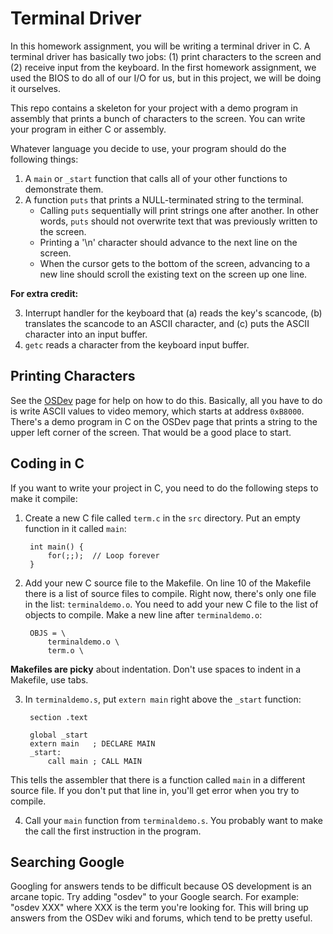 # Terminal Driver

In this homework assignment, you will be writing a terminal driver in C. A terminal driver has basically two jobs: (1) print characters to the screen and (2) receive input from the keyboard. In the first homework assignment, we used the BIOS to do all of our I/O for us, but in this project, we will be doing it ourselves.

This repo contains a skeleton for your project with a demo program in assembly that prints a bunch of characters to the screen. You can write your program in either C or assembly.

Whatever language you decide to use, your program should do the following things:

1. A `main` or `_start` function that calls all of your other functions to demonstrate them.
2. A function `puts` that prints a NULL-terminated string to the terminal.
    * Calling `puts` sequentially will print strings one after another. In other words, `puts` should not overwrite text that was previously written to the screen.
    * Printing a '\n' character should advance to the next line on the screen.
    * When the cursor gets to the bottom of the screen, advancing to a new line should scroll the existing text on the screen up one line.

**For extra credit:**

3. Interrupt handler for the keyboard that (a) reads the key's scancode, (b) translates the scancode to an ASCII character, and (c) puts the ASCII character into an input buffer.
4. `getc` reads a character from the keyboard input buffer.

## Printing Characters

See the [OSDev](https://wiki.osdev.org/Printing_To_Screen) page for help on how to do this. Basically, all you have to do is write ASCII values to video memory, which starts at address `0xB8000`. There's a demo program in C on the OSDev page that prints a string to the upper left corner of the screen. That would be a good place to start.


## Coding in C

If you want to write your project in C, you need to do the following steps to make it compile:

1. Create a new C file called `term.c` in the `src` directory. Put an empty function in it called `main`:

        int main() {
            for(;;);  // Loop forever
        }

2. Add your new C source file to the Makefile. On line 10 of the Makefile there is a list of source files to compile. Right now, there's only one file in the list: `terminaldemo.o`. You need to add your new C file to the list of objects to compile. Make a new line after `terminaldemo.o`:

        OBJS = \
            terminaldemo.o \
            term.o \

**Makefiles are picky** about indentation. Don't use spaces to indent in a Makefile, use tabs.

3. In `terminaldemo.s`, put `extern main` right above the `_start` function:

        section .text

        global _start
        extern main   ; DECLARE MAIN
        _start:
            call main ; CALL MAIN

This tells the assembler that there is a function called `main` in a different source file. If you don't put that line in, you'll get error when you try to compile.

4. Call your `main` function from `terminaldemo.s`. You probably want to make the call the first instruction in the program.

## Searching Google

Googling for answers tends to be difficult because OS development is an arcane topic. Try adding "osdev" to your Google search. For example: "osdev XXX" where XXX is the term you're looking for. This will bring up answers from the OSDev wiki and forums, which tend to be pretty useful.
